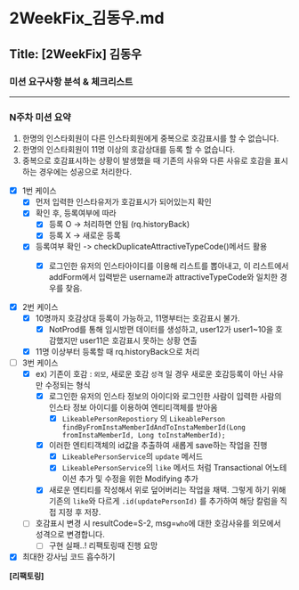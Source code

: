 # 2WeekFix_김동우.md

## Title: [2WeekFix] 김동우

### 미션 요구사항 분석 & 체크리스트

---

### N주차 미션 요약

1. 한명의 인스타회원이 다른 인스타회원에게 중복으로 호감표시를 할 수 없습니다.
2. 한명의 인스타회원이 11명 이상의 호감상대를 등록 할 수 없습니다.
3. 중복으로 호감표시하는 상황이 발생했을 때 기존의 사유와 다른 사유로 호감을 표시하는 경우에는 성공으로 처리한다.

- [x] 1번 케이스
    - [x] 먼저 입력한 인스타유저가 호감표시가 되어있는지 확인
    - [x] 확인 후, 등록여부에 따라
        - [x] 등록 O -> 처리하면 안됨 (rq.historyBack)
        - [x] 등록 X -> 새로운 등록
    - [x] 등록여부 확인 -> checkDuplicateAttractiveTypeCode()메서드 활용
        - [x] 로그인한 유저의 인스타아이디를 이용해 리스트를 뽑아내고, 이 리스트에서 addForm에서 입력받은 username과 attractiveTypeCode와 일치한 경우를 찾음.


- [x] 2번 케이스
    - [x] 10명까지 호감상대 등록이 가능하고, 11명부터는 호감표시 불가.
        - [x] NotProd를 통해 임시방편 데이터를 생성하고, user12가 user1~10을 호감했지만 user11은 호감표시 못하는 상황 연출
    - [x] 11명 이상부터 등록할 때 rq.historyBack으로 처리

- [ ] 3번 케이스
    - [x] ex) 기존이 호감 : `외모`, 새로운 호감 `성격` 일 경우 새로운 호감등록이 아닌 사유만 수정되는 형식
        - [x] 로그인한 유저의 인스타 정보의 아이디와 로그인한 사람이 입력한 사람의 인스타 정보 아이디를 이용하여 엔티티객체를 받아옴
            - [x] `LikeablePersonRepostiory`
              의 `LikeablePerson findByFromInstaMemberIdAndToInstaMemberId(Long fromInstaMemberId, Long toInstaMemberId);`
        - [x] 이러한 엔티티객체의 id값을 추출하여 새롭게 save하는 작업을 진행
            - [x] `LikeablePersonService`의 `update` 메서드
            - [x] `LikeablePersonService`의 `like` 메서드 처럼 Transactional 어노테이션 추가 및 수정을 위한 Modifying 추가
        - [x] 새로운 엔티티를 작성해서 위로 덮어버리는 작업을 채택. 그렇게 하기 위해 기존의 `like`와 다르게 `.id(updatePersonId)` 를 추가하여 해당 칼럼을 직접 지정 후 저장.
    - [ ] 호감표시 변경 시 resultCode=S-2, msg=`who`에 대한 호감사유를 외모에서 성격으로 변경합니다.
        - [ ] 구현 실패..! 리팩토링때 진행 요망
- [x] 최대한 강사님 코드 흡수하기

**[리팩토링]**

